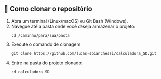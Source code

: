 ## 🚀 Como clonar o repositório

1. Abra um terminal (Linux/macOS) ou Git Bash (Windows).  
2. Navegue até a pasta onde você deseja armazenar o projeto:
   ```
   cd /caminho/para/sua/pasta
3. Execute o comando de clonagem:
   ```
   git clone https://github.com/lucas-sbianchessi/calculadora_SD.git
4. Entre na pasta do projeto clonado:
   ```
   cd calculadora_SD
